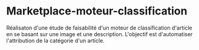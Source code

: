 # Marketplace-moteur-classification
Réalisaton d'une étude de faisabilité d'un moteur de classification d'article en se basant sur une image et une description. L'objectif est d'automatiser l'attribution de la catégorie d'un article.
